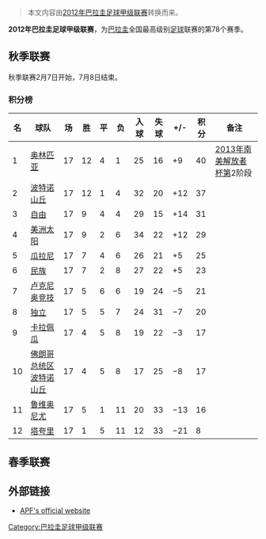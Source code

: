 > 本文内容由[2012年巴拉圭足球甲级联赛](https://zh.wikipedia.org/wiki/2012年巴拉圭足球甲级联赛)转换而来。


**2012年巴拉圭足球甲级联赛**，为[巴拉圭](../Page/巴拉圭.md "wikilink")全国最高级别[足球](../Page/足球.md "wikilink")联赛的第78个赛季。

## 秋季联赛

秋季联赛2月7日开始，7月8日结束。

### 积分榜

| 名  | 球队                                                                     | 场  | 胜  | 平 | 负  | 入球 | 失球 | \+/- | 积分 | 备注                                                                      |
| -- | ---------------------------------------------------------------------- | -- | -- | - | -- | -- | -- | ---- | -- | ----------------------------------------------------------------------- |
| 1  | [奥林匹亚](../Page/奥林匹亚俱乐部.md "wikilink")                                  | 17 | 12 | 4 | 1  | 25 | 16 | \+9  | 40 | [2013年南美解放者杯第](https://zh.wikipedia.org/wiki/2013年南美解放者杯 "wikilink")2阶段 |
| 2  | [波特诺山丘](../Page/波特诺山丘.md "wikilink")                                   | 17 | 12 | 1 | 4  | 32 | 20 | \+12 | 37 |                                                                         |
| 3  | [自由](https://zh.wikipedia.org/wiki/自由俱乐部 "wikilink")                   | 17 | 9  | 4 | 4  | 29 | 15 | \+14 | 31 |                                                                         |
| 4  | [美洲太阳](https://zh.wikipedia.org/wiki/美洲太阳俱乐部 "wikilink")               | 17 | 9  | 2 | 6  | 34 | 22 | \+12 | 29 |                                                                         |
| 5  | [瓜拉尼](https://zh.wikipedia.org/wiki/瓜拉尼俱乐部 "wikilink")                 | 17 | 7  | 4 | 6  | 26 | 21 | \+5  | 25 |                                                                         |
| 6  | [民族](https://zh.wikipedia.org/wiki/民族俱乐部_\(巴拉圭\) "wikilink")           | 17 | 7  | 2 | 8  | 27 | 22 | \+5  | 23 |                                                                         |
| 7  | [卢克尼奥竞技](https://zh.wikipedia.org/wiki/卢克尼奥竞技俱乐部 "wikilink")           | 17 | 5  | 6 | 6  | 19 | 24 | −5   | 21 |                                                                         |
| 8  | [独立](https://zh.wikipedia.org/wiki/独立足球俱乐部 "wikilink")                 | 17 | 5  | 5 | 7  | 24 | 31 | −7   | 20 |                                                                         |
| 9  | [卡拉佩瓜](https://zh.wikipedia.org/wiki/卡拉佩瓜竞技俱乐部 "wikilink")             | 17 | 4  | 5 | 8  | 19 | 22 | −3   | 17 |                                                                         |
| 10 | [佛朗哥总统区波特诺山丘](https://zh.wikipedia.org/wiki/佛朗哥总统区波特诺山丘俱乐部 "wikilink") | 17 | 4  | 5 | 8  | 17 | 25 | −8   | 17 |                                                                         |
| 11 | [鲁维奥尼尤](../Page/鲁维奥尼尤俱乐部.md "wikilink")                                | 17 | 5  | 1 | 11 | 20 | 33 | −13  | 16 |                                                                         |
| 12 | [塔夸里](https://zh.wikipedia.org/wiki/塔夸里足球俱乐部 "wikilink")               | 17 | 1  | 5 | 11 | 12 | 33 | −21  | 8  |                                                                         |

## 春季联赛

## 外部链接

  - [APF's official website](http://www.apf.org.py/)

[Category:巴拉圭足球甲级联赛](https://zh.wikipedia.org/wiki/Category:巴拉圭足球甲级联赛 "wikilink")